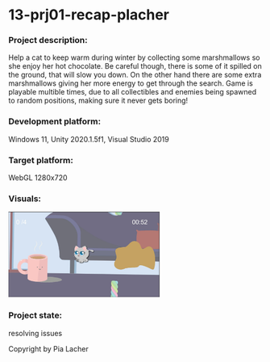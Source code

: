 # 13-prj01-recap-placher

### Project description: 
Help a cat to keep warm during winter by collecting some marshmallows so she enjoy her hot chocolate. Be careful though, there is some of it spilled on the ground, that will slow you down. On the other hand there are some extra marshmallows giving her more energy to get through the search.
Game is playable multible times, due to all collectibles and enemies being spawned to random positions, making sure it never gets boring!

### Development platform: 
Windows 11, Unity 2020.1.5f1, Visual Studio 2019

### Target platform: 
WebGL 1280x720 

### Visuals: 
<img src="/visuals/visual1.jpg" alt="Marshmallow game" width =300>

### Project state: 
resolving issues

Copyright by Pia Lacher
